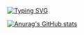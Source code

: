 [![Typing SVG](https://readme-typing-svg.demolab.com/?lines=H+e+l+l+o;T+h+e+r+e)](https://git.io/typing-svg)

[![Anurag's GitHub stats](https://github-readme-stats.vercel.app/api?username=UnjenN)](https://github.com/UnjenN/github-readme-stats)
<!--
**UnjenN/UnjenN** is a ✨ _special_ ✨ repository because its `README.md` (this file) appears on your GitHub profile.

Here are some ideas to get you started:

- 🔭 I’m currently working on ...
- 🌱 I’m currently learning ...
- 👯 I’m looking to collaborate on ...
- 🤔 I’m looking for help with ...
- 💬 Ask me about ...
- 📫 How to reach me: ...
- 😄 Pronouns: ...
- ⚡ Fun fact: ...
-->

